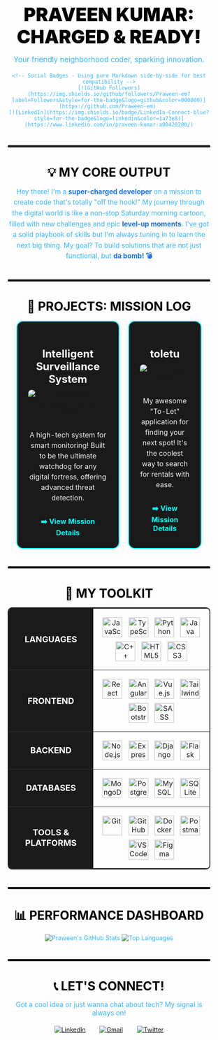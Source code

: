 <div style="padding: 20px; font-family: 'Inter', sans-serif; color: #38b6ff; border-radius: 15px;">

  <!-- Header Section -->
  <div align="center" style="margin-bottom: 40px;">
    <h1 style="color: #000000; font-size: 3em; margin-bottom: 10px; font-weight: 900;">PRAVEEN KUMAR: CHARGED & READY!</h1>
    <p style="font-size: 1.2em; margin-bottom: 20px;">Your friendly neighborhood coder, sparking innovation.</p>
    
    <!-- Social Badges - Using pure Markdown side-by-side for best compatibility -->
    [![GitHub Followers](https://img.shields.io/github/followers/Praween-em?label=Followers&style=for-the-badge&logo=github&color=000000)](https://github.com/Praween-em) 
    [![LinkedIn](https://img.shields.io/badge/LinkedIn-Connect-blue?style=for-the-badge&logo=linkedin&color=1a73e8)](https://www.linkedin.com/in/praveen-kumar-a00420280/)
  </div>

  <div style="width: 100%; height: 5px; background-color: #1A1A1A; margin: 40px 0; border-radius: 2px;"></div>

  <!-- About Me Section -->
  <div style="margin-bottom: 40px;">
    <h2 style="color: #000000; font-size: 2em; margin-bottom: 15px; text-align: center;">💡 MY CORE OUTPUT</h2>
    <p style="line-height: 1.6; text-align: center; max-width: 800px; margin: 0 auto; font-size: 1.1em;">
      Hey there! I'm a <strong style="color: #1a73e8;">super-charged developer</strong> on a mission to create code that's totally "off the hook!" My journey through the digital world is like a non-stop Saturday morning cartoon, filled with new challenges and epic <strong style="color: #1a73e8;">level-up moments</strong>. I've got a solid playbook of skills but I'm always tuning in to learn the next big thing. My goal? To build solutions that are not just functional, but <strong style="color: #1a73e8;">da bomb! 💣</strong>
    </p>
  </div>

  <div style="width: 100%; height: 5px; background-color: #1A1A1A; margin: 40px 0; border-radius: 2px;"></div>

  <!-- Projects Section -->
  <div style="margin-bottom: 40px;">
    <h2 style="color: #000000; font-size: 2em; margin-bottom: 15px; text-align: center;">🚀 PROJECTS: MISSION LOG</h2>
    <table width="100%" style="border-collapse: separate; border-spacing: 20px 0;">
      <tr align="center">
        <td style="background-color: #1A1A1A; padding: 25px; border-radius: 15px; border: 2px solid #00FFFF; vertical-align: top;">
          <h3 style="color: #FFFFFF; font-size: 1.5em; margin-bottom: 10px;"><strong>Intelligent Surveillance System</strong></h3>
          <!-- Placeholder image for project demo - Consider replacing with actual GIF/screenshot -->
          <img src="https://placehold.co/300x150/000000/FFFFFF?text=Project+Demo" alt="Intelligent Surveillance System Demo" style="border-radius: 8px; margin-bottom: 15px; max-width: 100%; height: auto;">
          <p style="color: #F0F0F0; line-height: 1.5; font-size: 1em;">A high-tech system for smart monitoring! Built to be the ultimate watchdog for any digital fortress, offering advanced threat detection.</p>
          <a href="https://github.com/Praween-em/Intelligent-Surveillance-System" style="color: #00FFFF; text-decoration: none; font-weight: bold; display: inline-block; margin-top: 15px;">
            <b>➡️ View Mission Details</b>
          </a>
        </td>
        <td style="background-color: #1A1A1A; padding: 25px; border-radius: 15px; border: 2px solid #00FFFF; vertical-align: top;">
          <h3 style="color: #FFFFFF; font-size: 1.5em; margin-bottom: 10px;"><strong>toletu</strong></h3>
          <!-- Placeholder image for project demo - Consider replacing with actual GIF/screenshot -->
          <img src="https://placehold.co/300x150/000000/FFFFFF?text=Project+Demo" alt="Toletu App Demo" style="border-radius: 8px; margin-bottom: 15px; max-width: 100%; height: auto;">
          <p style="color: #F0F0F0; line-height: 1.5; font-size: 1em;">My awesome "To-Let" application for finding your next spot! It's the coolest way to search for rentals with ease.</p>
          <a href="https://github.com/Praween-em/toletu" style="color: #00FFFF; text-decoration: none; font-weight: bold; display: inline-block; margin-top: 15px;">
            <b>➡️ View Mission Details</b>
          </a>
        </td>
      </tr>
    </table>
  </div>

  <div style="width: 100%; height: 5px; background-color: #1A1A1A; margin: 40px 0; border-radius: 2px;"></div>

  <!-- Skills Section -->
  <div style="margin-bottom: 40px;">
    <h2 style="color: #000000; font-size: 2em; margin-bottom: 15px; text-align: center;">🧰 MY TOOLKIT</h2>
    <table width="100%" style="border-collapse: collapse; max-width: 900px; margin: 0 auto; border: 2px solid #1A1A1A; border-radius: 10px; overflow: hidden;">
      <tr>
        <td align="center" style="background-color: #1A1A1A; color: #FFFFFF; padding: 15px; font-weight: bold; font-size: 1.2em; border-bottom: 1px solid #333;"><strong>LANGUAGES</strong></td>
        <td style="padding: 15px; text-align: center; border-bottom: 1px solid #333;">
          <img src="https://cdn.jsdelivr.net/gh/devicons/devicon@latest/icons/javascript/javascript-original.svg" title="JavaScript" alt="JavaScript" width="45" style="margin: 5px;"/>
          <img src="https://cdn.jsdelivr.net/gh/devicons/devicon@latest/icons/typescript/typescript-original.svg" title="TypeScript" alt="TypeScript" width="45" style="margin: 5px;"/>
          <img src="https://cdn.jsdelivr.net/gh/devicons/devicon@latest/icons/python/python-original.svg" title="Python" alt="Python" width="45" style="margin: 5px;"/>
          <img src="https://cdn.jsdelivr.net/gh/devicons/devicon@latest/icons/java/java-original.svg" title="Java" alt="Java" width="45" style="margin: 5px;"/>
          <img src="https://cdn.jsdelivr.net/gh/devicons/devicon@latest/icons/cplusplus/cplusplus-original.svg" title="C++" alt="C++" width="45" style="margin: 5px;"/>
          <img src="https://cdn.jsdelivr.net/gh/devicons/devicon@latest/icons/html5/html5-original.svg" title="HTML5" alt="HTML5" width="45" style="margin: 5px;"/>
          <img src="https://cdn.jsdelivr.net/gh/devicons/devicon@latest/icons/css3/css3-original.svg" title="CSS3" alt="CSS3" width="45" style="margin: 5px;"/>
        </td>
      </tr>
      <tr>
        <td align="center" style="background-color: #1A1A1A; color: #FFFFFF; padding: 15px; font-weight: bold; font-size: 1.2em; border-bottom: 1px solid #333;"><strong>FRONTEND</strong></td>
        <td style="padding: 15px; text-align: center; border-bottom: 1px solid #333;">
          <img src="https://cdn.jsdelivr.net/gh/devicons/devicon@latest/icons/react/react-original.svg" title="React" alt="React" width="45" style="margin: 5px;"/>
          <img src="https://cdn.jsdelivr.net/gh/devicons/devicon@latest/icons/angular/angular-original.svg" title="Angular" alt="Angular" width="45" style="margin: 5px;"/>
          <img src="https://cdn.jsdelivr.net/gh/devicons/devicon@latest/icons/vuejs/vuejs-original.svg" title="Vue.js" alt="Vue.js" width="45" style="margin: 5px;"/>
          <img src="https://cdn.jsdelivr.net/gh/devicons/devicon@latest/icons/tailwindcss/tailwindcss-original.svg" title="Tailwind CSS" alt="Tailwind CSS" width="45" style="margin: 5px;"/>
          <img src="https://cdn.jsdelivr.net/gh/devicons/devicon@latest/icons/bootstrap/bootstrap-original.svg" title="Bootstrap" alt="Bootstrap" width="45" style="margin: 5px;"/>
          <img src="https://cdn.jsdelivr.net/gh/devicons/devicon@latest/icons/sass/sass-original.svg" title="SASS" alt="SASS" width="45" style="margin: 5px;"/>
        </td>
      </tr>
      <tr>
        <td align="center" style="background-color: #1A1A1A; color: #FFFFFF; padding: 15px; font-weight: bold; font-size: 1.2em; border-bottom: 1px solid #333;"><strong>BACKEND</strong></td>
        <td style="padding: 15px; text-align: center; border-bottom: 1px solid #333;">
          <img src="https://cdn.jsdelivr.net/gh/devicons/devicon@latest/icons/nodejs/nodejs-original-wordmark.svg" title="Node.js" alt="Node.js" width="45" style="margin: 5px;"/>
          <img src="https://cdn.jsdelivr.net/gh/devicons/devicon@latest/icons/express/express-original.svg" title="Express" alt="Express" width="45" style="margin: 5px;"/>
          <img src="https://cdn.jsdelivr.net/gh/devicons/devicon@latest/icons/django/django-plain.svg" title="Django" alt="Django" width="45" style="margin: 5px;"/>
          <img src="https://cdn.jsdelivr.net/gh/devicons/devicon@latest/icons/flask/flask-original.svg" title="Flask" alt="Flask" width="45" style="margin: 5px;"/>
        </td>
      </tr>
      <tr>
        <td align="center" style="background-color: #1A1A1A; color: #FFFFFF; padding: 15px; font-weight: bold; font-size: 1.2em; border-bottom: 1px solid #333;"><strong>DATABASES</strong></td>
        <td style="padding: 15px; text-align: center; border-bottom: 1px solid #333;">
          <img src="https://cdn.jsdelivr.net/gh/devicons/devicon@latest/icons/mongodb/mongodb-original.svg" title="MongoDB" alt="MongoDB" width="45" style="margin: 5px;"/>
          <img src="https://cdn.jsdelivr.net/gh/devicons/devicon@latest/icons/postgresql/postgresql-original.svg" title="PostgreSQL" alt="PostgreSQL" width="45" style="margin: 5px;"/>
          <img src="https://cdn.jsdelivr.net/gh/devicons/devicon@latest/icons/mysql/mysql-original.svg" title="MySQL" alt="MySQL" width="45" style="margin: 5px;"/>
          <img src="https://cdn.jsdelivr.net/gh/devicons/devicon@latest/icons/sqlite/sqlite-original.svg" title="SQLite" alt="SQLite" width="45" style="margin: 5px;"/>
        </td>
      </tr>
        <tr>
        <td align="center" style="background-color: #1A1A1A; color: #FFFFFF; padding: 15px; font-weight: bold; font-size: 1.2em;"><strong>TOOLS & PLATFORMS</strong></td>
        <td style="padding: 15px; text-align: center;">
          <img src="https://cdn.jsdelivr.net/gh/devicons/devicon@latest/icons/git/git-original.svg" title="Git" alt="Git" width="45" style="margin: 5px;"/>
          <img src="https://cdn.jsdelivr.net/gh/devicons/devicon@latest/icons/github/github-original.svg" title="GitHub" alt="GitHub" width="45" style="margin: 5px;"/>
          <img src="https://cdn.jsdelivr.net/gh/devicons/devicon@latest/icons/docker/docker-original.svg" title="Docker" alt="Docker" width="45" style="margin: 5px;"/>
          <img src="https://cdn.jsdelivr.net/gh/devicons/devicon@latest/icons/postman/postman-original.svg" title="Postman" alt="Postman" width="45" style="margin: 5px;"/>
          <img src="https://cdn.jsdelivr.net/gh/devicons/devicon@latest/icons/vscode/vscode-original.svg" title="VS Code" alt="VS Code" width="45" style="margin: 5px;"/>
          <img src="https://cdn.jsdelivr.net/gh/devicons/devicon@latest/icons/figma/figma-original.svg" title="Figma" alt="Figma" width="45" style="margin: 5px;"/>
        </td>
      </tr>
    </table>
  </div>

  <div style="width: 100%; height: 5px; background-color: #1A1A1A; margin: 40px 0; border-radius: 2px;"></div>

  <!-- GitHub Stats Section -->
  <div style="margin-bottom: 40px;">
    <h2 style="color: #000000; font-size: 2em; margin-bottom: 15px; text-align: center;">📊 PERFORMANCE DASHBOARD</h2>
    <p align="center">
      <img src="https://github-readme-stats.vercel.app/api?username=Praween-em&show_icons=true&theme=tokyonight&border_radius=20" alt="Praween's GitHub Stats" />
      <img src="https://github-readme-stats.vercel.app/api/top-langs/?username=Praween-em&layout=compact&theme=tokyonight&border_radius=20" alt="Top Languages" />
    </p>
  </div>

  <div style="width: 100%; height: 5px; background-color: #1A1A1A; margin: 40px 0; border-radius: 2px;"></div>

  <!-- Connect Section -->
  <div style="margin-bottom: 20px;">
    <h2 style="color: #000000; font-size: 2em; margin-bottom: 15px; text-align: center;">📞 LET'S CONNECT!</h2>
    <p style="text-align: center; font-size: 1.1em;">Got a cool idea or just wanna chat about tech? My signal is always on!</p>
    <p align="center" style="margin-top: 20px;">
      <a href="https://www.linkedin.com/in/praveen-kumar-a00420280/" target="_blank"><img src="https://img.icons8.com/color/48/000000/linkedin-circled--v1.png" alt="LinkedIn" style="margin: 0 10px;"/></a>
      &nbsp;
      <a href="mailto:YOUR_EMAIL_HERE@example.com"><img src="https://img.icons8.com/color/48/000000/new-post.png" alt="Gmail" style="margin: 0 10px;"/></a>
      &nbsp;
      <!-- Replace with your actual Twitter handle or remove if not applicable -->
      <a href="https://twitter.com/YOUR_TWITTER_HANDLE" target="_blank"><img src="https://img.icons8.com/color/48/000000/twitter-circled--v1.png" alt="Twitter" style="margin: 0 10px;"/></a>
    </p>
  </div>

</div>

